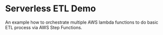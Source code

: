 # Serverless ETL Demo

An example how to orchestrate multiple AWS lambda functions to do basic ETL process via AWS Step Functions.
